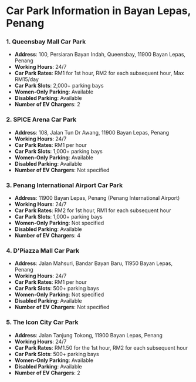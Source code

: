 
# Car Park Information in Bayan Lepas, Penang

### 1. **Queensbay Mall Car Park**

- **Address**: 100, Persiaran Bayan Indah, Queensbay, 11900 Bayan Lepas, Penang
- **Working Hours**: 24/7
- **Car Park Rates**: RM1 for 1st hour, RM2 for each subsequent hour, Max RM15/day
- **Car Park Slots**: 2,000+ parking bays
- **Women-Only Parking**: Available
- **Disabled Parking**: Available
- **Number of EV Chargers**: 2

### 2. **SPICE Arena Car Park**

- **Address**: 108, Jalan Tun Dr Awang, 11900 Bayan Lepas, Penang
- **Working Hours**: 24/7
- **Car Park Rates**: RM1 per hour
- **Car Park Slots**: 1,000+ parking bays
- **Women-Only Parking**: Available
- **Disabled Parking**: Available
- **Number of EV Chargers**: Not specified

### 3. **Penang International Airport Car Park**

- **Address**: 11900 Bayan Lepas, Penang (Penang International Airport)
- **Working Hours**: 24/7
- **Car Park Rates**: RM2 for 1st hour, RM1 for each subsequent hour
- **Car Park Slots**: 1,000+ parking bays
- **Women-Only Parking**: Not specified
- **Disabled Parking**: Available
- **Number of EV Chargers**: 4

### 4. **D'Piazza Mall Car Park**

- **Address**: Jalan Mahsuri, Bandar Bayan Baru, 11950 Bayan Lepas, Penang
- **Working Hours**: 24/7
- **Car Park Rates**: RM1 per hour
- **Car Park Slots**: 500+ parking bays
- **Women-Only Parking**: Not specified
- **Disabled Parking**: Available
- **Number of EV Chargers**: Not specified

### 5. **The Icon City Car Park**

- **Address**: Jalan Tanjung Tokong, 11900 Bayan Lepas, Penang
- **Working Hours**: 24/7
- **Car Park Rates**: RM1.50 for the 1st hour, RM2 for each subsequent hour
- **Car Park Slots**: 500+ parking bays
- **Women-Only Parking**: Available
- **Disabled Parking**: Available
- **Number of EV Chargers**: 2
